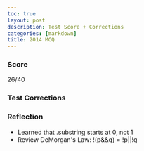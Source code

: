 ```yaml
---
toc: true
layout: post
description: Test Score + Corrections
categories: [markdown]
title: 2014 MCQ
---
```


### Score

26/40

### Test Corrections

### Reflection
- Learned that .substring starts at 0, not 1
- Review DeMorgan's Law: !(p&&q) = !p||!q
